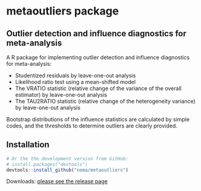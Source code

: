 
# metaoutliers package


## Outlier detection and influence diagnostics for meta-analysis

A R package for implementing outlier detection and influence diagnostics for meta-analysis:

- Studentized residuals by leave-one-out analysis
- Likelihood ratio test using a mean-shifted model
- The VRATIO statistic (relative change of the variance of the overall estimator) by leave-one-out analysis
- The TAU2RATIO statistic (relative change of the heterogeneity variance) by leave-one-out analysis

Bootstrap distributions of the influence statistics are calculated by simple codes, and the thresholds to determine outliers are clearly provided.



## Installation

``` r
# Or the the development version from GitHub:
# install.packages("devtools")
devtools::install_github("noma/metaoutliers")
```

Downloads: [please see the release page](https://github.com/noma/metaoutliers/releases)

